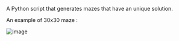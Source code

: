 A Python script that generates mazes that have an unique solution.

An example of 30x30 maze : 

![image](https://user-images.githubusercontent.com/44653319/170802598-61cf9e87-1d98-4be9-a349-eb19ff422596.png)

